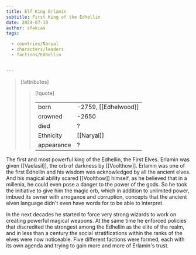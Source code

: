 ```yaml
---
title: Elf King Erlamin
subtitle: First King of the Edhellin
date: 2024-07-10
author: sfakias
tags:

  - countries/Naryal
  - characters/leaders
  - factions/Edhellin


---
```

> [!attributes]
> 
> > [!quote]
> >
> > | | |
> > | --- | --- |
> > | born | -2759, [[Edhelwood]] |
> > | crowned | -2650 |
> > | died | ? |
> > | Ethnicity | [[Naryal]] |
> > | appearance | ? |

The first and most powerful king of the Edhellin, the First Elves. Erlamin was given [[Vaelasil]], the orb of darkness by [[Voolthow]]. Erlamin was one of the first Edhellin and his wisdom was acknowledged by all the ancient elves. And his magical ability scared [[Voolthow]] himself, as he believed that in a millenia, he could even pose a danger to the power of the gods. So he took the initiative to give him the magic orb, which in addition to unlimited power, imbued its owner with arrogance and corruption, concepts that the ancient elven language didn't even have words for to be able to interpret.

In the next decades he started to force very strong wizards to work on creating powerful magical weapons. At the same time he enforced policies that discredited the strongest among the Edhellin as the elite of the realm, and in less than a century the social stratifications within the ranks of the elves were now noticeable. Five different factions were formed, each with its own agenda and trying to gain more and more of Erlamin's trust.
